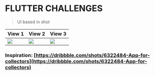 # FLUTTER CHALLENGES

> UI based in shot



|View 1|View 2| View 3|
|--|--|--|
|<img src='https://github.com/arleyhr/flutter_challenges/blob/develop/app_for_collectors/screenshots/1.png?raw=true' />|<img src='https://github.com/arleyhr/flutter_challenges/blob/develop/app_for_collectors/screenshots/2.png?raw=true' />|<img src='https://github.com/arleyhr/flutter_challenges/blob/develop/app_for_collectors/screenshots/3.png?raw=true' />|


### Inspiration: [https://dribbble.com/shots/6322484-App-for-collectors](https://dribbble.com/shots/6322484-App-for-collectors)